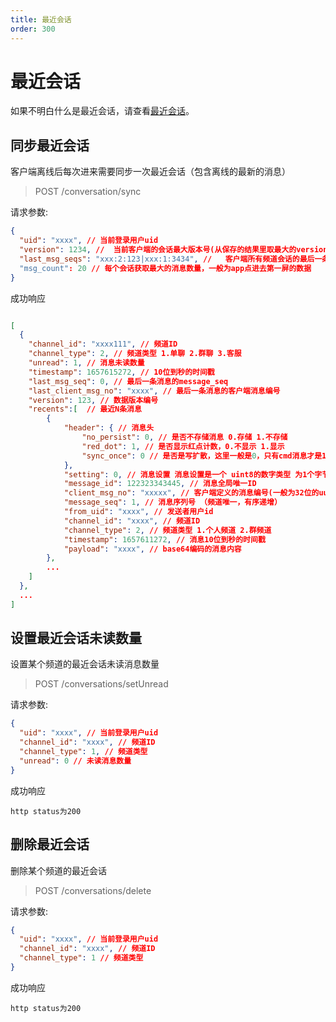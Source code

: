 ```yaml
---
title: 最近会话
order: 300
---
```


# 最近会话

如果不明白什么是最近会话，请查看[最近会话](/guide/initialize#最近会话)。


## 同步最近会话

客户端离线后每次进来需要同步一次最近会话（包含离线的最新的消息）

> POST /conversation/sync

请求参数:

```json
{
  "uid": "xxxx", // 当前登录用户uid
  "version": 1234, //  当前客户端的会话最大版本号(从保存的结果里取最大的version，如果本地没有数据则传0)，
  "last_msg_seqs": "xxx:2:123|xxx:1:3434", //   客户端所有频道会话的最后一条消息序列号拼接出来的同步串 格式： channelID:channelType:last_msg_seq|channelID:channelType:last_msg_seq  （此字段非必填，如果不填就获取全量数据，填写了获取增量数据，看你自己的需求。）
  "msg_count": 20 // 每个会话获取最大的消息数量，一般为app点进去第一屏的数据
}
```

成功响应

```json

[
  {
    "channel_id": "xxxx111", // 频道ID
    "channel_type": 2, // 频道类型 1.单聊 2.群聊 3.客服
    "unread": 1, // 消息未读数量
    "timestamp": 1657615272, // 10位到秒的时间戳
    "last_msg_seq": 0, // 最后一条消息的message_seq
    "last_client_msg_no": "xxxx", // 最后一条消息的客户端消息编号
    "version": 123, // 数据版本编号
    "recents":[  // 最近N条消息
        {
            "header": { // 消息头
                "no_persist": 0, // 是否不存储消息 0.存储 1.不存储
                "red_dot": 1, // 是否显示红点计数，0.不显示 1.显示
                "sync_once": 0 // 是否是写扩散，这里一般是0，只有cmd消息才是1 ，cmd消息在这里也不可能查的到，因为cmd消息不会存储到最近会话里
            },
            "setting": 0, // 消息设置 消息设置是一个 uint8的数字类型 为1个字节，完全由第三方自定义 比如定义第8位为已读未读回执标记，开启则为0000 0001 = 1
            "message_id": 122323343445, // 消息全局唯一ID
            "client_msg_no": "xxxxx", // 客户端定义的消息编号(一般为32位的uuid)，可用此字段去重
            "message_seq": 1, // 消息序列号 （频道唯一，有序递增）
            "from_uid": "xxxx", // 发送者用户id
            "channel_id": "xxxx", // 频道ID
            "channel_type": 2, // 频道类型 1.个人频道 2.群频道
            "timestamp": 1657611272, // 消息10位到秒的时间戳
            "payload": "xxxx", // base64编码的消息内容
        },
        ...
    ]
  },
  ...
]

```

## 设置最近会话未读数量

设置某个频道的最近会话未读消息数量

> POST /conversations/setUnread

请求参数:

```json
{
  "uid": "xxxx", // 当前登录用户uid
  "channel_id": "xxxx", // 频道ID
  "channel_type": 1, // 频道类型
  "unread": 0 // 未读消息数量
}
```

成功响应

```
http status为200
```

## 删除最近会话

删除某个频道的最近会话

> POST /conversations/delete

请求参数:

```json
{
  "uid": "xxxx", // 当前登录用户uid
  "channel_id": "xxxx", // 频道ID
  "channel_type": 1 // 频道类型
}
```

成功响应

```
http status为200
```
